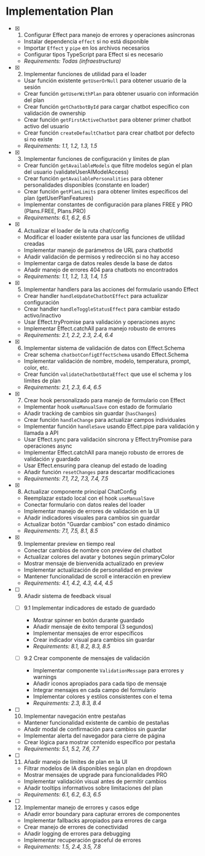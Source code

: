 # Implementation Plan

- [x] 1. Configurar Effect para manejo de errores y operaciones asíncronas

  - Instalar dependencia `effect` si no está disponible
  - Importar `Effect` y `pipe` en los archivos necesarios
  - Configurar tipos TypeScript para Effect si es necesario
  - _Requirements: Todas (infraestructura)_

- [x] 2. Implementar funciones de utilidad para el loader

  - Usar función existente `getUserOrNull` para obtener usuario de la sesión
  - Crear función `getUserWithPlan` para obtener usuario con información del plan
  - Crear función `getChatbotById` para cargar chatbot específico con validación de ownership
  - Crear función `getFirstActiveChatbot` para obtener primer chatbot activo del usuario
  - Crear función `createDefaultChatbot` para crear chatbot por defecto si no existe
  - _Requirements: 1.1, 1.2, 1.3, 1.5_

- [x] 3. Implementar funciones de configuración y límites de plan

  - Crear función `getAvailableModels` que filtre modelos según el plan del usuario (validateUserAIModelAccess)
  - Crear función `getAvailablePersonalities` para obtener personalidades disponibles (constante en loader)
  - Crear función `getPlanLimits` para obtener límites específicos del plan (getUserPlanFeatures)
  - Implementar constantes de configuración para planes FREE y PRO (Plans.FREE, Plans.PRO)
  - _Requirements: 6.1, 6.2, 6.5_

- [x] 4. Actualizar el loader de la ruta chat/config

  - Modificar el loader existente para usar las funciones de utilidad creadas
  - Implementar manejo de parámetros de URL para chatbotId
  - Añadir validación de permisos y redirección si no hay acceso
  - Implementar carga de datos reales desde la base de datos
  - Añadir manejo de errores 404 para chatbots no encontrados
  - _Requirements: 1.1, 1.2, 1.3, 1.4, 1.5_

- [x] 5. Implementar handlers para las acciones del formulario usando Effect

  - Crear handler `handleUpdateChatbotEffect` para actualizar configuración
  - Crear handler `handleToggleStatusEffect` para cambiar estado activo/inactivo
  - Usar Effect.tryPromise para validación y operaciones async
  - Implementar Effect.catchAll para manejo robusto de errores
  - _Requirements: 2.1, 2.2, 2.3, 2.4, 6.4_

- [x] 6. Implementar sistema de validación de datos con Effect.Schema

  - Crear schema `chatbotConfigEffectSchema` usando Effect.Schema
  - Implementar validación de nombre, modelo, temperatura, prompt, color, etc.
  - Crear función `validateChatbotDataEffect` que use el schema y los límites de plan
  - _Requirements: 2.1, 2.3, 6.4, 6.5_

- [x] 7. Crear hook personalizado para manejo de formulario con Effect

  - Implementar hook `useManualSave` con estado de formulario
  - Añadir tracking de cambios sin guardar (`hasChanges`)
  - Crear función `handleChange` para actualizar campos individuales
  - Implementar función `handleSave` usando Effect.pipe para validación y llamada a API
  - Usar Effect.sync para validación síncrona y Effect.tryPromise para operaciones async
  - Implementar Effect.catchAll para manejo robusto de errores de validación y guardado
  - Usar Effect.ensuring para cleanup del estado de loading
  - Añadir función `resetChanges` para descartar modificaciones
  - _Requirements: 7.1, 7.2, 7.3, 7.4, 7.5_

- [x] 8. Actualizar componente principal ChatConfig

  - Reemplazar estado local con el hook `useManualSave`
  - Conectar formulario con datos reales del loader
  - Implementar manejo de errores de validación en la UI
  - Añadir indicadores visuales para cambios sin guardar
  - Actualizar botón "Guardar cambios" con estado dinámico
  - _Requirements: 7.1, 7.5, 8.1, 8.5_

- [x] 9. Implementar preview en tiempo real

  - Conectar cambios de nombre con preview del chatbot
  - Actualizar colores del avatar y botones según primaryColor
  - Mostrar mensaje de bienvenida actualizado en preview
  - Implementar actualización de personalidad en preview
  - Mantener funcionalidad de scroll e interacción en preview
  - _Requirements: 4.1, 4.2, 4.3, 4.4, 4.5_

- [ ] 9. Añadir sistema de feedback visual

  - [ ] 9.1 Implementar indicadores de estado de guardado

    - Mostrar spinner en botón durante guardado
    - Añadir mensaje de éxito temporal (3 segundos)
    - Implementar mensajes de error específicos
    - Crear indicador visual para cambios sin guardar
    - _Requirements: 8.1, 8.2, 8.3, 8.5_

  - [ ] 9.2 Crear componente de mensajes de validación
    - Implementar componente `ValidationMessage` para errores y warnings
    - Añadir iconos apropiados para cada tipo de mensaje
    - Integrar mensajes en cada campo del formulario
    - Implementar colores y estilos consistentes con el tema
    - _Requirements: 2.3, 8.3, 8.4_

- [ ] 10. Implementar navegación entre pestañas

  - Mantener funcionalidad existente de cambio de pestañas
  - Añadir modal de confirmación para cambios sin guardar
  - Implementar alerta del navegador para cierre de página
  - Crear lógica para mostrar contenido específico por pestaña
  - _Requirements: 5.1, 5.2, 7.6, 7.7_

- [ ] 11. Añadir manejo de límites de plan en la UI

  - Filtrar modelos de IA disponibles según plan en dropdown
  - Mostrar mensajes de upgrade para funcionalidades PRO
  - Implementar validación visual antes de permitir cambios
  - Añadir tooltips informativos sobre limitaciones del plan
  - _Requirements: 6.1, 6.2, 6.3, 6.5_

- [ ] 12. Implementar manejo de errores y casos edge

  - Añadir error boundary para capturar errores de componentes
  - Implementar fallbacks apropiados para errores de carga
  - Crear manejo de errores de conectividad
  - Añadir logging de errores para debugging
  - Implementar recuperación graceful de errores
  - _Requirements: 1.5, 2.4, 3.5, 7.8_
